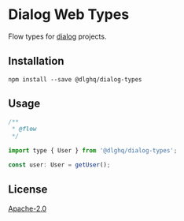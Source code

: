 Dialog Web Types
================

Flow types for [dialog](https://dlg.im) projects.

Installation
------------

```
npm install --save @dlghq/dialog-types
```

Usage
-----

```js
/**
 * @flow
 */

import type { User } from '@dlghq/dialog-types';

const user: User = getUser();
```

License
-------

[Apache-2.0](LICENSE)
